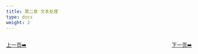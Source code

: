 ```yaml
---
title: 第二章 文本处理
type: docs
weight: 2
---
```




<div style="display: flex;justify-content: space-between;align-items: center;">
<p><a href="https://books.linuxwt.com/linuxwtsbc/ChapterOne/shell21">上一页➡️</a></p>
<p><a href="https://books.linuxwt.com/linuxwtabs/ChapterTwo/shell1">下一页➡️</a></p>
</div>